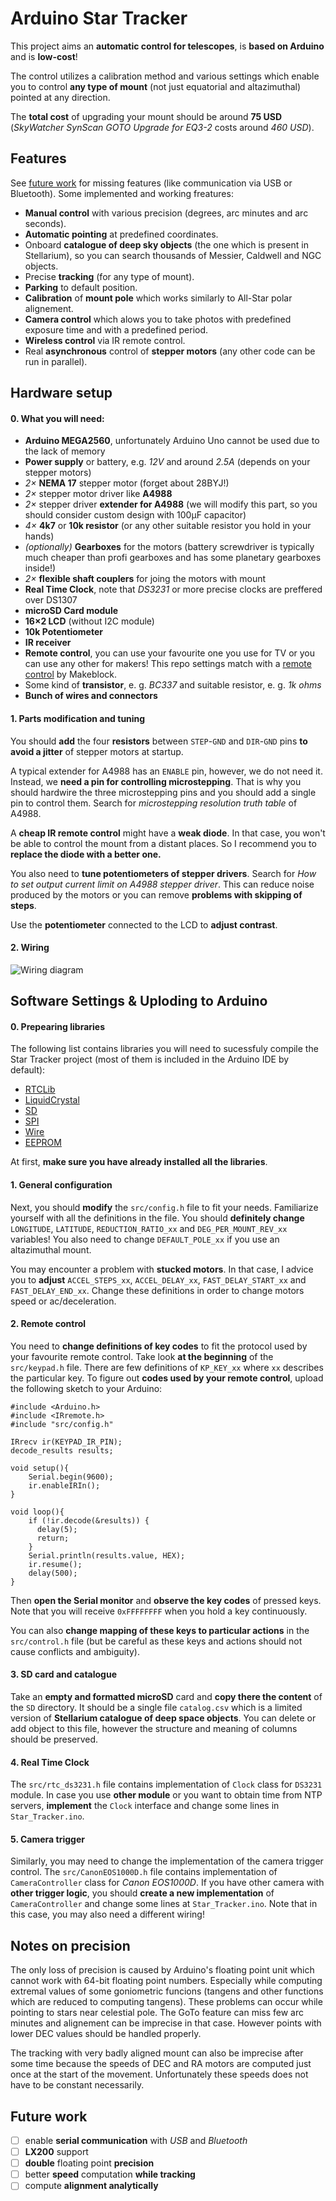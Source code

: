 # Arduino Star Tracker

This project aims an **automatic control for telescopes**, is **based on Arduino** and is **low-cost**!

The control utilizes a calibration method and various settings which enable you to control **any type of mount** (not just equatorial and altazimuthal) pointed at any direction.

The **total cost** of upgrading your mount should be around **75 USD** (*SkyWatcher SynScan GOTO Upgrade for EQ3-2* costs around *460 USD*).

## Features

See [future work](#future-work) for missing features (like communication via USB or Bluetooth). Some implemented and working freatures:

* **Manual control** with various precision (degrees, arc minutes and arc seconds).
* **Automatic pointing** at predefined coordinates.
* Onboard **catalogue of deep sky objects** (the one which is present in Stellarium), so you can search thousands of Messier, Caldwell and NGC objects.
* Precise **tracking** (for any type of mount).
* **Parking** to default position.
* **Calibration** of **mount pole** which works similarly to All-Star polar alignement.
* **Camera control** which alows you to take photos with predefined exposure time and with a predefined period.
* **Wireless control** via IR remote control.
* Real **asynchronous** control of **stepper motors** (any other code can be run in parallel). 

## Hardware setup

#### 0. What you will need:
* **Arduino MEGA2560**, unfortunately Arduino Uno cannot be used due to the lack of memory
* **Power supply** or battery, e.g. *12V* and around *2.5A* (depends on your stepper motors)
* *2×* **NEMA 17** stepper motor (forget about 28BYJ!)
* *2×* stepper motor driver like **A4988**
* *2×* stepper driver **extender for A4988** (we will modify this part, so you should consider custom design with 100μF capacitor)
* *4×* **4k7** or **10k resistor** (or any other suitable resistor you hold in your hands)
* *(optionally)* **Gearboxes** for the motors (battery screwdriver is typically much cheaper than profi gearboxes and has some planetary gearboxes inside!)
* *2×* **flexible shaft couplers** for joing the motors with mount
* **Real Time Clock**, note that *DS3231* or more precise clocks are preffered over DS1307 
* **microSD Card module**
* **16×2 LCD** (without I2C module)
* **10k Potentiometer**
* **IR receiver**
* **Remote control**, you can use your favourite one you use for TV or you can use any other for makers! This repo settings match with a [remote control](https://www.makeblock.com/project/me-ir-remote-controller) by Makeblock. 
* Some kind of **transistor**, e. g. *BC337* and suitable resistor, e. g. *1k ohms* 
* **Bunch of wires and connectors**

#### 1. Parts modification and tuning

You should **add** the four **resistors** between `STEP`-`GND` and `DIR`-`GND` pins **to avoid a jitter** of stepper motors at startup. 

A typical extender for A4988 has an `ENABLE` pin, however, we do not need it. Instead, we **need a pin for controlling microstepping**. That is why you should hardwire the three microstepping pins and you should add a single pin to control them. Search for *microstepping resolution truth table* of A4988.

A **cheap IR remote control** might have a **weak diode**. In that case, you won't be able to control the mount from a distant places. So I recommend you to **replace the diode with a better one.**  

You also need to **tune potentiometers of stepper drivers**. Search for *How to set output current limit on A4988 stepper driver*. This can reduce noise produced by the motors or you can remove **problems with skipping of steps**. 

Use the **potentiometer** connected to the LCD to **adjust contrast**.

#### 2. Wiring

![Wiring diagram](https://github.com/Tomiinek/Star_Tracker/blob/master/_img/wiring.png)

## Software Settings & Uploding to Arduino

#### 0. Prepearing libraries

The following list contains libraries you will need to sucessfuly compile the Star Tracker project (most of them is included in the Arduino IDE by default):

* [RTCLib](https://github.com/adafruit/RTClib)
* [LiquidCrystal](https://github.com/arduino-libraries/LiquidCrystal)
* [SD](https://github.com/arduino-libraries/SD)
* [SPI](https://www.arduino.cc/en/Reference/SPI)
* [Wire](https://www.arduino.cc/en/Reference/Wire)
* [EEPROM](https://www.arduino.cc/en/Reference/EEPROM)

At first, **make sure you have already installed all the libraries**.

#### 1. General configuration

Next, you should **modify** the `src/config.h` file to fit your needs. Familiarize yourself with all the definitions in the file. You should **definitely change** `LONGITUDE`, `LATITUDE`, `REDUCTION_RATIO_xx` and `DEG_PER_MOUNT_REV_xx` variables! You also need to change `DEFAULT_POLE_xx` if you use an altazimuthal mount.

You may encounter a problem with **stucked motors**. In that case, I advice you to **adjust** `ACCEL_STEPS_xx`, `ACCEL_DELAY_xx`, `FAST_DELAY_START_xx` and `FAST_DELAY_END_xx`. Change these definitions in order to change motors speed or ac/deceleration.

#### 2. Remote control

You need to **change definitions of key codes** to fit the protocol used by your favourite remote control. Take look **at the beginning** of the `src/keypad.h` file. There are few definitions of `KP_KEY_xx` where `xx` describes the particular key. To figure out **codes used by your remote control**, upload the following sketch to your Arduino:

```
#include <Arduino.h>
#include <IRremote.h>
#include "src/config.h"

IRrecv ir(KEYPAD_IR_PIN);
decode_results results;

void setup(){
    Serial.begin(9600);
    ir.enableIRIn();
}

void loop(){
    if (!ir.decode(&results)) {
      delay(5);
      return;
    }
    Serial.println(results.value, HEX);
    ir.resume();
    delay(500);
}
```

Then **open the Serial monitor** and **observe the key codes** of pressed keys. Note that you will receive `0xFFFFFFFF` when you hold a key continuously.

You can also **change mapping of these keys to particular actions** in the `src/control.h` file (but be careful as these keys and actions should not cause conflicts and ambiguity).

#### 3. SD card and catalogue

Take an **empty and formatted microSD** card and **copy there the content** of the `SD` directory. It should be a single file `catalog.csv` which is a limited version of **Stellarium catalogue of deep space objects**. You can delete or add object to this file, however the structure and meaning of columns should be preserved.

#### 4. Real Time Clock

The `src/rtc_ds3231.h` file contains implementation of `Clock` class for `DS3231` module. In case you use **other module** or you want to obtain time from NTP servers, **implement** the `Clock` interface and change some lines in `Star_Tracker.ino`.

#### 5. Camera trigger

Similarly, you may need to change the implementation of the camera trigger control. The `src/CanonEOS1000D.h` file contains implementation of `CameraController` class for *Canon EOS1000D*. If you have other camera with **other trigger logic**, you should **create a new implementation** of `CameraController` and change some lines at `Star_Tracker.ino`. Note that in this case, you may also need a different wiring!

## Notes on precision

The only loss of precision is caused by Arduino's floating point unit which cannot work with 64-bit floating point numbers. Especially while computing extremal values of some goniometric funcions (tangens and other functions which are reduced to computing tangens). These problems can occur while pointing to stars near celestial pole. The GoTo feature can miss few arc minutes and alignement can be imprecise in that case. However points with lower DEC values should be handled properly.  

The tracking with very badly aligned mount can also be imprecise after some time because the speeds of DEC and RA motors are computed just once at the start of the movement. Unfortunately these speeds does not have to be constant necessarily.

## Future work

- [ ] enable **serial communication** with *USB* and *Bluetooth*
- [ ] **LX200** support
- [ ]  **double** floating point **precision** 
- [ ]  better **speed** computation **while tracking**
- [ ]  compute **alignment analytically**
